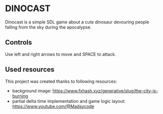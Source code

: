 # DINOCAST

Dinocast is a simple SDL game about a cute dinosaur devouring people falling from the sky during the apocalypse.

## Controls

Use left and right arrows to move and SPACE to attack.

## Used resources

This project was created thanks to following resources:
- background image: https://www.fxhash.xyz/generative/slug/the-city-is-burning
- partial delta time implementation and game logic layout: https://www.youtube.com/@Madsycode

